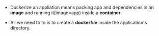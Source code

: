 * Dockerize an appliation means packing app and dependencies in an __image__ and running it(image=app) inside a __container__. 

* All we need to to is to create a __dockerfile__ inside the application's directory. 
